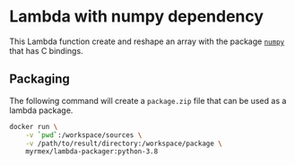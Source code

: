# Lambda with numpy dependency

This Lambda function create and reshape an array with the package [`numpy`](https://numpy.org/) that has C bindings.


## Packaging

The following command will create a `package.zip` file that can be used as a lambda package.

```bash
docker run \
    -v `pwd`:/workspace/sources \
    -v /path/to/result/directory:/workspace/package \
    myrmex/lambda-packager:python-3.8
```
